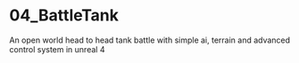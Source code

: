 # 04_BattleTank
An open world head to head tank battle with simple ai, terrain and advanced control system in unreal 4
